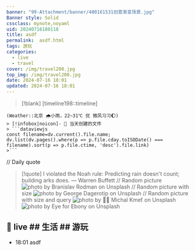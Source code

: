 ```yaml
---
banner: "99-Attachment/banner/400161531创意渐变场景.jpg"
Banner style: Solid
cssclass: mynote,noyaml
uid: 20240716180118 
title: asdf
permalink:  asdf.html
tags: 游玩
categories:
  - live
  - travel
cover: /img/travel200.jpg
top_img: /img/travel200.jpg
date: 2024-07-16 18:01
updated: 2024-07-16 18:01
---
```

> [!blank] 
> [timeline198::timeline]
```ad-flex
(Weather::北京 🌧小雨，22~31℃ 优 微风习习🌔)
> [!infobox|noicon]- 🔖 当天创建的文件
> ```dataviewjs 
const filename=dv.current().file.name;
dv.list(dv.pages().where(p => p.file.cday.toISODate() === filename).sort(p => p.file.ctime, 'desc').file.link) 
>```
```


// Daily quote
> [!quote] I violated the Noah rule: Predicting rain doesn't count; building arks does.
> — Warren Buffett
// Random picture
![photo by Branislav Rodman on Unsplash](https://images.unsplash.com/photo-1718964313564-a79ff1a60ffa?crop=entropy&cs=srgb&fm=jpg&ixid=M3wzNjM5Nzd8MHwxfHJhbmRvbXx8fHx8fHx8fDE3MjExMjQwNzl8&ixlib=rb-4.0.3&q=85)
// Random picture with size
![photo by George Dagerotip on Unsplash](https://images.unsplash.com/photo-1719739196423-0e38d5b64728?crop=entropy&cs=srgb&fm=jpg&ixid=M3wzNjM5Nzd8MHwxfHJhbmRvbXx8fHx8fHx8fDE3MjExMjQwNzl8&ixlib=rb-4.0.3&q=85&w=200&h=200)
// Random picture with size and query
![photo by 🧔‍♂️ Michal Kmeť on Unsplash](https://images.unsplash.com/photo-1494625927555-6ec4433b1571?crop=entropy&cs=srgb&fm=jpg&ixid=M3wzNjM5Nzd8MHwxfHJhbmRvbXx8fHx8fHx8fDE3MjExMjQwNzl8&ixlib=rb-4.0.3&q=85&w=200&h=200)
![photo by Eye for Ebony on Unsplash](https://images.unsplash.com/photo-1506956191951-7a88da4435e5?crop=entropy&cs=srgb&fm=jpg&ixid=M3wzNjM5Nzd8MHwxfHJhbmRvbXx8fHx8fHx8fDE3MjExMjQwNzl8&ixlib=rb-4.0.3&q=85&w=1600&h=900)

## 🌈 live ## 生活 ## 游玩
- 18:01 asdf